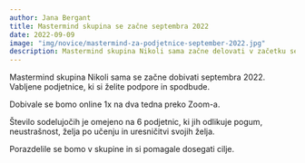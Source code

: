 ```yaml
---
author: Jana Bergant
title: Mastermind skupina se začne septembra 2022
date: 2022-09-09
image: "img/novice/mastermind-za-podjetnice-september-2022.jpg"
description: Mastermind skupina Nikoli sama začne delovati v začetku septembra 2022
---
```


Mastermind skupina Nikoli sama se začne dobivati septembra 2022. Vabljene podjetnice, ki si želite podpore in spodbude.

<!--more-->
Dobivale se bomo online 1x na dva tedna preko Zoom-a.

Število sodelujočih je omejeno na 6 podjetnic, ki jih odlikuje pogum, neustrašnost, želja po učenju in uresničitvi svojih želja.

Porazdelile se bomo v skupine in si pomagale dosegati cilje.